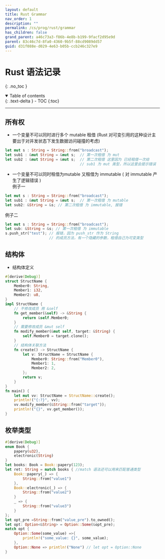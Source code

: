 ```yaml
---
layout: default
title: Rust Grammar
nav_order: 1
description: ""
permalink: /cs/prog/rust/grammar
has_children: false
grand_parent: a46c73a3-f86b-4e8b-b199-9facf2d95e9d
parent: 83c46c7d-8fa0-4360-9b5f-88cd9089dd57
guid: d31f088e-d029-4e63-b05b-ccb246c327e9
---
```


# Rust 语法记录
{: .no_toc }

<details open markdown="block">
  <summary>
    Table of contents
  </summary>
  {: .text-delta }
- TOC
{:toc}
</details>

---

## 所有权
- 一个变量不可以同时进行多个 mutable 租借 (Rust 对可变引用的这种设计主要出于对并发状态下发生数据访问碰撞的考虑)
```rust
let mut s : String = String::from("broadcast");
let sub1 : &mut String = &mut s;  // 第一次租借 为 mut
let sub2 : &mut String = &mut s;  // 第二次租借 这里因为 已经租借一次给 
                                  // sub1 为 mut 类型，所以这里会提示错误
```
- 一个变量不可以同时租借为mutable 又租借为 immutable ( 对 immutable 产生了逻辑错误 ) <br />
例子一
```rust
let mut s : String = String::from("broadcast");
let sub1 : &mut String = &mut s;  // 第一次租借 为 mutable
let sub2: &String = &s; // 第二次租借 为 immutable, 报错
```
例子二
```rust
let mut s : String = String::from("broadcast");
let sub: &String = &s; // 第一次租借 为 immutable
s.push_str("test"); // 报错，因为 push_str 作为 String
                    // 的成员方法，有一个隐藏的参数，租借自己为可变类型
```

## 结构体
- 结构体定义
```rust
#[derive(Debug)] 
struct StructName {
    Member0: String,
    Member1: i32,
    Member2: u8,
}
impl StructName {
    // 不修改成员 用 &self
    fn get_member(&self) -> &String {
        return &self.Member0;
    }
    // 需要修改成员 &mut self
    fn modify_member(&mut self, target: &String) {
        self.Member0 = target.clone();
    }
    // 结构体关联方法
    fn create() -> StructName {
        let v: StructName = StructName {
            Member0: String::from("Member0"),
            Member1: 1,
            Member2: 2,
        };
        return v;
    }
}
fn main() {
    let mut vv: StructName = StructName::create();
    println!("{:?}", vv);
    vv.modify_member(&String::from("target"));
    println!("{}", vv.get_member());
}
```

## 枚举类型
```rust
#[derive(Debug)]
enum Book {
    papery(u32),
    electronic(String)
}
let books: Book = Book::papery(123);
let ret: String = match books { //match 语法还可以用来匹配普通类型
    Book::papery(_) => {
        String::from("value1")
    },
    Book::electronic(_) => {
        String::from("value2")
    }
    _ => {
        String::from("value3")
    }
};
let opt_pre =String::from("value_pre").to_owned();
let opt: Option<&String> = Option::Some(&opt_pre);
match opt {
    Option::Some(some_value) =>{
        println!("some_value: {}", some_value);
    },
    Option::None => println!("None") // let opt = Option::None
}
```